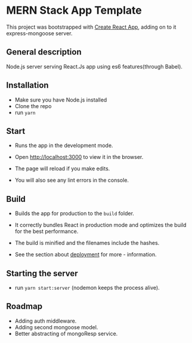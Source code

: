 # MERN Stack App Template
This project was bootstrapped with [Create React App](https://github.com/facebook/create-react-app),
adding on to it express-mongoose server.

## General description
Node.js server serving React.Js app using es6 features(through Babel).

## Installation
- Make sure you have Node.js installed
- Clone the repo
- run `yarn`

## Start
- Runs the app in the development mode.<br />
- Open [http://localhost:3000](http://localhost:3000) to view it in the browser.

- The page will reload if you make edits.<br />
- You will also see any lint errors in the console.

## Build

- Builds the app for production to the `build` folder.<br />
- It correctly bundles React in production mode and optimizes the build for the best performance.

- The build is minified and the filenames include the hashes.<br />

- See the section about [deployment](https://facebook.github.io/create-react-app/docs/deployment) for more - information.

## Starting the server

- run `yarn start:server` (nodemon keeps the process alive).

## Roadmap

- Adding auth middleware.
- Adding second mongoose model.
- Better abstracting of mongoResp service. 
